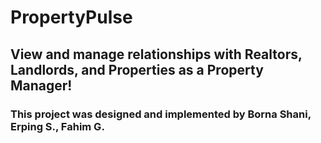 # PropertyPulse

## View and manage relationships with Realtors, Landlords, and Properties as a Property Manager! 

### This project was designed and implemented by Borna Shani, Erping S., Fahim G.
